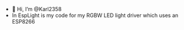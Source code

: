 - 👋 Hi, I’m @Karl2358
- In EspLight is my code for my RGBW LED light driver which uses an ESP8266

<!---
Karl2358/Karl2358 is a ✨ special ✨ repository because its `README.md` (this file) appears on your GitHub profile.
You can click the Preview link to take a look at your changes.
--->
